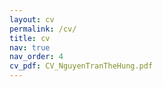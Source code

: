 ```yaml
---
layout: cv
permalink: /cv/
title: cv
nav: true
nav_order: 4
cv_pdf: CV_NguyenTranTheHung.pdf
---
```


